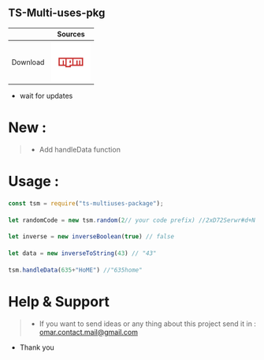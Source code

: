 ## TS-Multi-uses-pkg
||Sources|
|---|---|
|Download |[![Download](https://raw.githubusercontent.com/Programmer-Om/TS-Multi-uses-pkg/main/img/npm-svgrepo-com.svg)](https://www.npmjs.com/package/ts-multiuses-package)|
- wait for updates 
# New :
> - Add handleData function
# Usage :
```js
const tsm = require("ts-multiuses-package");

let randomCode = new tsm.random(2// your code prefix) //2xD72Serwr#d+N

let inverse = new inverseBoolean(true) // false

let data = new inverseToString(43) // "43"

tsm.handleData(635+"HoME") //"635home"
```
# Help & Support
> - If you want to send ideas or any thing about this project send it in : omar.contact.mail@gmail.com
- Thank you 